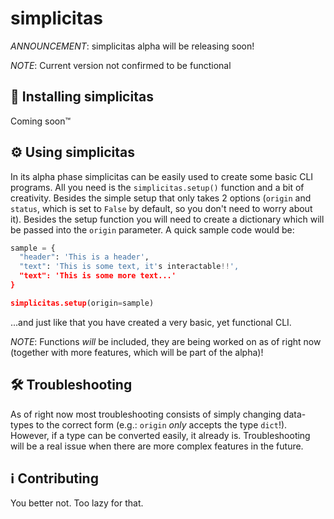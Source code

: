 # simplicitas
*ANNOUNCEMENT*: simplicitas alpha will be releasing soon!

*NOTE*: Current version not confirmed to be functional
## 📨 Installing simplicitas
Coming soon:tm:

## ⚙️ Using simplicitas
In its alpha phase simplicitas can be easily used to create some basic CLI programs. All you need is the `simplicitas.setup()` function and a bit of creativity. Besides the simple setup that only takes 2 options (`origin` and `status`, which is set to `False` by default, so you don't need to worry about it). Besides the setup function you will need to create a dictionary which will be passed into the `origin` parameter. A quick sample code would be:
```python
sample = {
  "header": 'This is a header',
  "text": 'This is some text, it's interactable!!',
  "text": 'This is some more text...'
}

simplicitas.setup(origin=sample)
```
...and just like that you have created a very basic, yet functional CLI. 

*NOTE*: Functions *will* be included, they are being worked on as of right now (together with more features, which will be part of the alpha)!

## 🛠️ Troubleshooting
As of right now most troubleshooting consists of simply changing data-types to the correct form (e.g.: `origin` *only* accepts the type `dict`!). However, if a type can be converted easily, it already is. Troubleshooting will be a real issue when there are more complex features in the future.

## ℹ️ Contributing
You better not. Too lazy for that.
